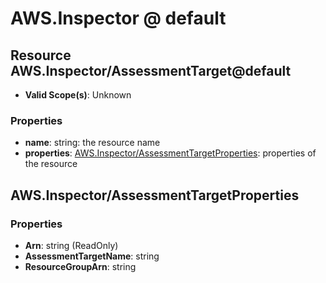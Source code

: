 # AWS.Inspector @ default

## Resource AWS.Inspector/AssessmentTarget@default
* **Valid Scope(s)**: Unknown
### Properties
* **name**: string: the resource name
* **properties**: [AWS.Inspector/AssessmentTargetProperties](#awsinspectorassessmenttargetproperties): properties of the resource

## AWS.Inspector/AssessmentTargetProperties
### Properties
* **Arn**: string (ReadOnly)
* **AssessmentTargetName**: string
* **ResourceGroupArn**: string

